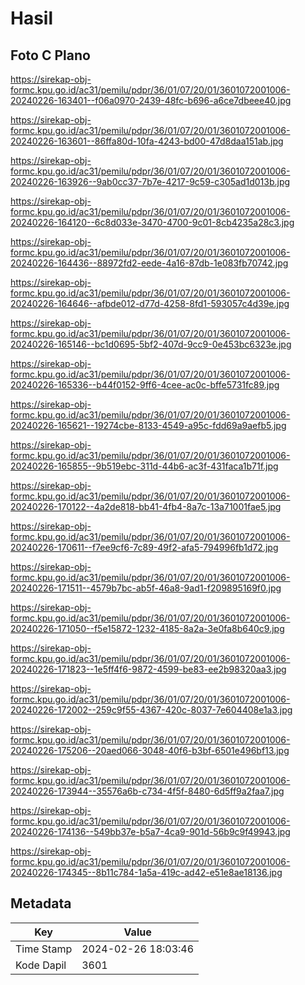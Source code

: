 # Hasil

## Foto C Plano

https://sirekap-obj-formc.kpu.go.id/ac31/pemilu/pdpr/36/01/07/20/01/3601072001006-20240226-163401--f06a0970-2439-48fc-b696-a6ce7dbeee40.jpg

https://sirekap-obj-formc.kpu.go.id/ac31/pemilu/pdpr/36/01/07/20/01/3601072001006-20240226-163601--86ffa80d-10fa-4243-bd00-47d8daa151ab.jpg

https://sirekap-obj-formc.kpu.go.id/ac31/pemilu/pdpr/36/01/07/20/01/3601072001006-20240226-163926--9ab0cc37-7b7e-4217-9c59-c305ad1d013b.jpg

https://sirekap-obj-formc.kpu.go.id/ac31/pemilu/pdpr/36/01/07/20/01/3601072001006-20240226-164120--6c8d033e-3470-4700-9c01-8cb4235a28c3.jpg

https://sirekap-obj-formc.kpu.go.id/ac31/pemilu/pdpr/36/01/07/20/01/3601072001006-20240226-164436--88972fd2-eede-4a16-87db-1e083fb70742.jpg

https://sirekap-obj-formc.kpu.go.id/ac31/pemilu/pdpr/36/01/07/20/01/3601072001006-20240226-164646--afbde012-d77d-4258-8fd1-593057c4d39e.jpg

https://sirekap-obj-formc.kpu.go.id/ac31/pemilu/pdpr/36/01/07/20/01/3601072001006-20240226-165146--bc1d0695-5bf2-407d-9cc9-0e453bc6323e.jpg

https://sirekap-obj-formc.kpu.go.id/ac31/pemilu/pdpr/36/01/07/20/01/3601072001006-20240226-165336--b44f0152-9ff6-4cee-ac0c-bffe5731fc89.jpg

https://sirekap-obj-formc.kpu.go.id/ac31/pemilu/pdpr/36/01/07/20/01/3601072001006-20240226-165621--19274cbe-8133-4549-a95c-fdd69a9aefb5.jpg

https://sirekap-obj-formc.kpu.go.id/ac31/pemilu/pdpr/36/01/07/20/01/3601072001006-20240226-165855--9b519ebc-311d-44b6-ac3f-431faca1b71f.jpg

https://sirekap-obj-formc.kpu.go.id/ac31/pemilu/pdpr/36/01/07/20/01/3601072001006-20240226-170122--4a2de818-bb41-4fb4-8a7c-13a71001fae5.jpg

https://sirekap-obj-formc.kpu.go.id/ac31/pemilu/pdpr/36/01/07/20/01/3601072001006-20240226-170611--f7ee9cf6-7c89-49f2-afa5-794996fb1d72.jpg

https://sirekap-obj-formc.kpu.go.id/ac31/pemilu/pdpr/36/01/07/20/01/3601072001006-20240226-171511--4579b7bc-ab5f-46a8-9ad1-f209895169f0.jpg

https://sirekap-obj-formc.kpu.go.id/ac31/pemilu/pdpr/36/01/07/20/01/3601072001006-20240226-171050--f5e15872-1232-4185-8a2a-3e0fa8b640c9.jpg

https://sirekap-obj-formc.kpu.go.id/ac31/pemilu/pdpr/36/01/07/20/01/3601072001006-20240226-171823--1e5ff4f6-9872-4599-be83-ee2b98320aa3.jpg

https://sirekap-obj-formc.kpu.go.id/ac31/pemilu/pdpr/36/01/07/20/01/3601072001006-20240226-172002--259c9f55-4367-420c-8037-7e604408e1a3.jpg

https://sirekap-obj-formc.kpu.go.id/ac31/pemilu/pdpr/36/01/07/20/01/3601072001006-20240226-175206--20aed066-3048-40f6-b3bf-6501e496bf13.jpg

https://sirekap-obj-formc.kpu.go.id/ac31/pemilu/pdpr/36/01/07/20/01/3601072001006-20240226-173944--35576a6b-c734-4f5f-8480-6d5ff9a2faa7.jpg

https://sirekap-obj-formc.kpu.go.id/ac31/pemilu/pdpr/36/01/07/20/01/3601072001006-20240226-174136--549bb37e-b5a7-4ca9-901d-56b9c9f49943.jpg

https://sirekap-obj-formc.kpu.go.id/ac31/pemilu/pdpr/36/01/07/20/01/3601072001006-20240226-174345--8b11c784-1a5a-419c-ad42-e51e8ae18136.jpg


## Metadata

| Key        | Value               |
| ---------- | ------------------- |
| Time Stamp | 2024-02-26 18:03:46 |
| Kode Dapil | 3601                |



